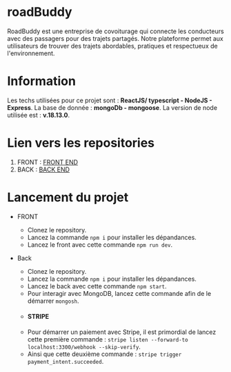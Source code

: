 # roadBuddy

RoadBuddy est une entreprise de covoiturage qui connecte les conducteurs avec des passagers pour des trajets partagés. Notre plateforme permet aux utilisateurs de trouver des trajets abordables, pratiques et respectueux de l'environnement.

# Information

Les techs utilisées pour ce projet sont : **ReactJS/ typescript - NodeJS - Express**.
La base de donnée : **mongoDb - mongoose**.
La version de node utilisée est : **v.18.13.0**.

# Lien vers les repositories

1. FRONT : [FRONT END](https://github.com/ElysiumTM/roadBuddy-front)
2. BACK : [BACK END](https://github.com/ElysiumTM/roadBuddy-server)

# Lancement du projet

- FRONT
  - Clonez le repository.
  - Lancez la commande `npm i` pour installer les dépandances.
  - Lancez le front avec cette commande `npm run dev`.

- Back
  - Clonez le repository.
  - Lancez la commande `npm i` pour installer les dépandances.
  - Lancez le back avec cette commande `npm start`.
  - Pour interagir avec MongoDB, lancez cette commande afin de le démarrer `mongosh`.
  - #### STRIPE
  - Pour démarrer un paiement avec Stripe, il est primordial de lancez cette première commande : `stripe listen --forward-to localhost:3300/webhook --skip-verify`.
  - Ainsi que cette deuxième commande : `stripe trigger payment_intent.succeeded`.
  
